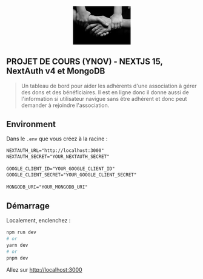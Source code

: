 

<div align="center">
  <img src='hands.jpg' width="30%">
</div>

## PROJET DE COURS (YNOV) - NEXTJS 15, NextAuth v4 et MongoDB

>Un tableau de bord pour aider les adhérents d'une association à gérer des dons et des bénéficiaires.
>Il est en ligne donc il donne aussi de l'information si utilisateur navigue sans être adhérent et donc peut demander à rejoindre l'association.

## Environment

Dans le `.env` que vous créez à la racine :

```env
NEXTAUTH_URL="http://localhost:3000"
NEXTAUTH_SECRET="YOUR_NEXTAUTH_SECRET"

GOOGLE_CLIENT_ID="YOUR_GOOGLE_CLIENT_ID"
GOOGLE_CLIENT_SECRET="YOUR_GOOGLE_CLIENT_SECRET"

MONGODB_URI="YOUR_MONGODB_URI"
```

## Démarrage

Localement, enclenchez :

```bash
npm run dev
# or
yarn dev
# or
pnpm dev
```

Allez sur [http://localhost:3000](http://localhost:3000)
